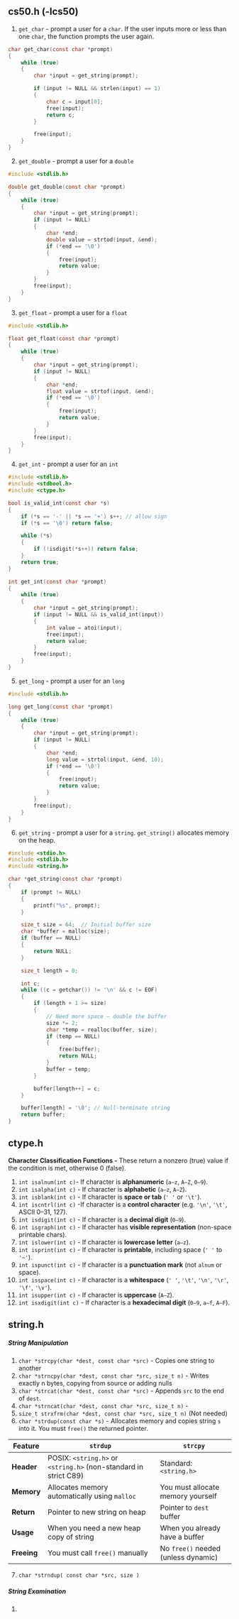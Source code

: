 
## cs50.h (-lcs50)

1. `get_char` - prompt a user for a `char`. If the user inputs more or less than one `char`, the function prompts the user again.
```c
char get_char(const char *prompt)
{
    while (true)
    {
        char *input = get_string(prompt);

        if (input != NULL && strlen(input) == 1)
        {
            char c = input[0];
            free(input);
            return c;
        }

        free(input);
    }
}
```

2. `get_double` - prompt a user for a `double`
```c
#include <stdlib.h>

double get_double(const char *prompt)
{
    while (true)
    {
        char *input = get_string(prompt);
        if (input != NULL)
        {
            char *end;
            double value = strtod(input, &end);
            if (*end == '\0')
            {
                free(input);
                return value;
            }
        }
        free(input);
    }
}

```

3. `get_float` - prompt a user for a `float`
```c
#include <stdlib.h>

float get_float(const char *prompt)
{
    while (true)
    {
        char *input = get_string(prompt);
        if (input != NULL)
        {
            char *end;
            float value = strtof(input, &end);
            if (*end == '\0')
            {
                free(input);
                return value;
            }
        }
        free(input);
    }
}

```

4. `get_int` - prompt a user for an `int`
```c
#include <stdlib.h>
#include <stdbool.h>
#include <ctype.h>

bool is_valid_int(const char *s)
{
    if (*s == '-' || *s == '+') s++; // allow sign
    if (*s == '\0') return false;

    while (*s)
    {
        if (!isdigit(*s++)) return false;
    }
    return true;
}

int get_int(const char *prompt)
{
    while (true)
    {
        char *input = get_string(prompt);
        if (input != NULL && is_valid_int(input))
        {
            int value = atoi(input);
            free(input);
            return value;
        }
        free(input);
    }
}

```

5. `get_long` - prompt a user for an `long`
```c
#include <stdlib.h>

long get_long(const char *prompt)
{
    while (true)
    {
        char *input = get_string(prompt);
        if (input != NULL)
        {
            char *end;
            long value = strtol(input, &end, 10);
            if (*end == '\0')
            {
                free(input);
                return value;
            }
        }
        free(input);
    }
}
```

6. `get_string` - prompt a user for a `string`. `get_string()` allocates memory on the heap.
```c
#include <stdio.h>
#include <stdlib.h>
#include <string.h>

char *get_string(const char *prompt)
{
    if (prompt != NULL)
    {
        printf("%s", prompt);
    }

    size_t size = 64;  // Initial buffer size
    char *buffer = malloc(size);
    if (buffer == NULL)
    {
        return NULL;
    }

    size_t length = 0;

    int c;
    while ((c = getchar()) != '\n' && c != EOF)
    {
        if (length + 1 >= size)
        {
            // Need more space — double the buffer
            size *= 2;
            char *temp = realloc(buffer, size);
            if (temp == NULL)
            {
                free(buffer);
                return NULL;
            }
            buffer = temp;
        }

        buffer[length++] = c;
    }

    buffer[length] = '\0'; // Null-terminate string
    return buffer;
}

```


## ctype.h

**Character Classification Functions -** These return a nonzero (true) value if the condition is met, otherwise 0 (false).
1. `int isalnum(int c)`- If character is **alphanumeric** (`a–z`, `A–Z`, `0–9`).
2. `int isalpha(int c)` - If character is **alphabetic** (`a–z`, `A–Z`).
3. `int isblank(int c)` - If character is **space or tab** (`' '` or `'\t'`).
4. `int iscntrl(int c)` -If character is a **control character** (e.g. `'\n'`, `'\t'`, ASCII 0–31, 127).
5. `int isdigit(int c)` - If character is a **decimal digit** (`0–9`).
6. `int isgraph(int c)` - If character has **visible representation** (non-space printable chars).
7. `int islower(int c)` - If character is **lowercase letter** (`a–z`).
8. `int isprint(int c)` - If character is **printable**, including space (`' '` to `'~'`).
9. `int ispunct(int c)` - If character is a **punctuation mark** (not `alnum` or space).
10. `int isspace(int c)` - If character is a **whitespace** (`' '`, `'\t'`, `'\n'`, `'\r'`, `'\f'`, `'\v'`).
11. `int isupper(int c)` - If character is **uppercase** (`A–Z`).
12. `int isxdigit(int c)` - If character is a **hexadecimal digit** (`0–9`, `a–f`, `A–F`).

## string.h

##### String Manipulation

1. `char *strcpy(char *dest, const char *src)` - Copies one string to another
2. `char *strncpy(char *dest, const char *src, size_t n)` - Writes exactly n bytes, copying from source or adding nulls
3. `char *strcat(char *dest, const char *src)` - Appends `src` to the end of `dest`.
4. `char *strncat(char *dest, const char *src, size_t n)` - 
5. `size_t strxfrm(char *dest, const char *src, size_t n)` (Not needed)
6. `char *strdup(const char *s)` - Allocates memory and copies string `s` into it. You must `free()` the returned pointer. 

| Feature     | `strdup`                                                         | `strcpy`                            |
| ----------- | ---------------------------------------------------------------- | ----------------------------------- |
| **Header**  | POSIX: `<string.h>` or `<string.h>` (non-standard in strict C89) | Standard: `<string.h>`              |
| **Memory**  | Allocates memory automatically using `malloc`                    | You must allocate memory yourself   |
| **Return**  | Pointer to new string on heap                                    | Pointer to `dest` buffer            |
| **Usage**   | When you need a new heap copy of string                          | When you already have a buffer      |
| **Freeing** | You must call `free()` manually                                  | No `free()` needed (unless dynamic) |

7. `char *strndup( const char *src, size )`
   
##### String Examination

1. 
